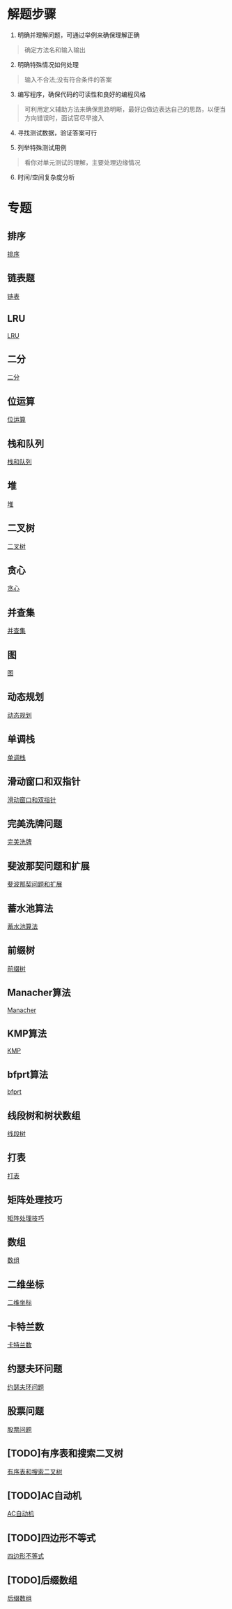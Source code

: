 # 解题步骤

1. 明确并理解问题，可通过举例来确保理解正确

> 确定方法名和输入输出

2. 明确特殊情况如何处理

> 输入不合法;没有符合条件的答案

3. 编写程序，确保代码的可读性和良好的编程风格

> 可利用定义辅助方法来确保思路明晰，最好边做边表达自己的思路，以便当方向错误时，面试官尽早接入

4. 寻找测试数据，验证答案可行

5. 列举特殊测试用例

> 看你对单元测试的理解，主要处理边缘情况

6. 时间/空间复杂度分析

# 专题

## 排序

[排序](./docs/排序.md)

## 链表题

[链表](./docs/链表.md)

## LRU

[LRU](./docs/LRU.md)

## 二分

[二分](./docs/二分.md)

## 位运算

[位运算](./docs/位运算.md)

## 栈和队列

[栈和队列](./docs/栈和队列.md)

## 堆

[堆](./docs/堆.md)

## 二叉树

[二叉树](./docs/二叉树.md)

## 贪心

[贪心](./docs/贪心.md)

## 并查集

[并查集](./docs/并查集.md)

## 图

[图](./docs/图.md)

## 动态规划

[动态规划](docs/动态规划.md)

## 单调栈

[单调栈](./docs/单调栈.md)

## 滑动窗口和双指针

[滑动窗口和双指针](./docs/滑动窗口和双指针.md)

## 完美洗牌问题

[完美洗牌](./docs/完美洗牌.md)

## 斐波那契问题和扩展

[斐波那契问题和扩展](./docs/斐波那契问题和扩展.md)

## 蓄水池算法

[蓄水池算法](./docs/蓄水池算法.md)

## 前缀树

[前缀树](./docs/前缀树.md)

## Manacher算法

[Manacher](./docs/Manacher.md)

## KMP算法

[KMP](./docs/KMP.md)

## bfprt算法

[bfprt](./docs/bfprt.md)

## 线段树和树状数组

[线段树](./docs/线段树和树状数组.md)

## 打表

[打表](./docs/打表.md)

## 矩阵处理技巧

[矩阵处理技巧](./docs/矩阵处理技巧.md)

## 数组

[数组](./docs/数组.md)

## 二维坐标

[二维坐标](./docs/二维坐标.md)

## 卡特兰数

[卡特兰数](./docs/卡特兰数.md)

## 约瑟夫环问题

[约瑟夫环问题](./docs/约瑟夫环问题.md)

## 股票问题

[股票问题](./docs/股票问题.md)

## [TODO]有序表和搜索二叉树

[有序表和搜索二叉树](docs/有序表和搜索二叉树.md)

## [TODO]AC自动机

[AC自动机](./docs/AC自动机.md)

## [TODO]四边形不等式

[四边形不等式](./docs/四边形不等式.md)

## [TODO]后缀数组

[后缀数组](./docs/后缀数组.md)




